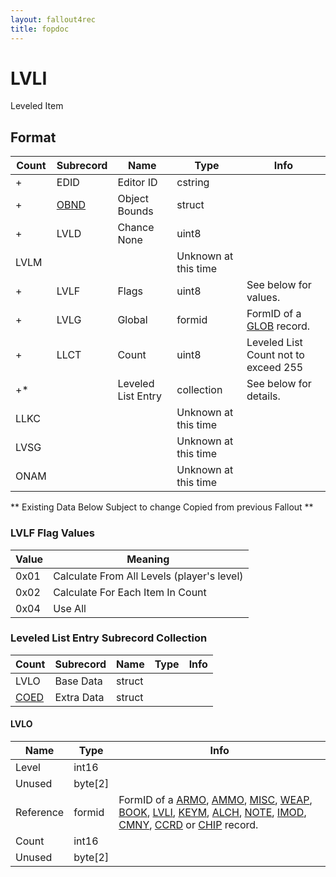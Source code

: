 ```yaml
---
layout: fallout4rec
title: fopdoc
---
```

LVLI
====

Leveled Item

## Format

Count | Subrecord | Name | Type | Info
------|-------|------|------|-----
+ | EDID | Editor ID | cstring |
+ | [OBND](Subrecords/OBND.md) | Object Bounds | struct |
+ | LVLD | Chance None | uint8 |
 | LVLM | | | Unknown at this time
+ | LVLF | Flags | uint8 | See below for values.
+ | LVLG | Global | formid | FormID of a [GLOB](GLOB.md) record.
+ | LLCT | Count | uint8 | Leveled List Count not to exceed 255
+* | | Leveled List Entry | collection | See below for details.
 | LLKC | | | Unknown at this time
 | LVSG | | | Unknown at this time
 | ONAM | | | Unknown at this time

** Existing Data Below Subject to change Copied from previous Fallout **

### LVLF Flag Values

Value | Meaning
------|--------
0x01 | Calculate From All Levels (player's level)
0x02 | Calculate For Each Item In Count
0x04 | Use All

### Leveled List Entry Subrecord Collection

Count | Subrecord | Name | Type | Info
------|-------|------|------|-----
 | LVLO | Base Data | struct |
 | [COED](Subrecords/COED.md) | Extra Data | struct |

#### LVLO

Name | Type | Info
-----|------|-----
Level | int16 |
Unused | byte[2] |
Reference | formid | FormID of a [ARMO](ARMO.md), [AMMO](AMMO.md), [MISC](MISC.md), [WEAP](WEAP.md), [BOOK](BOOK.md), [LVLI](LVLI.md), [KEYM](KEYM.md), [ALCH](ALCH.md), [NOTE](NOTE.md), [IMOD](IMOD.md), [CMNY](CMNY.md), [CCRD](CCRD.md) or [CHIP](CHIP.md) record.
Count | int16 |
Unused | byte[2] |
